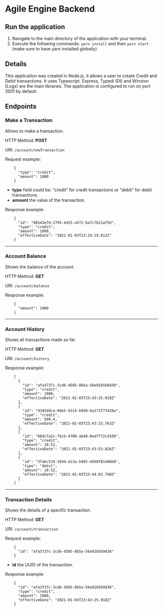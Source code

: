 # Agile Engine Backend

## Run the application

1. Navigate to the main directory of the application with your terminal.
2. Execute the following commands: `yarn install` and then `yarn start` (make sure to have yarn installed globally)

## Details

This application was created in Node.js, it allows a user to create Credit and Debit transactions. It uses Typescript. Express, Typedi (DI) and Winston (Logs) are the main libraries.
The application is configured to run on port 3001 by default.

## Endpoints

### Make a Transaction

Allows to make a transaction.

HTTP Method: **POST**

URI: `/account/newTransaction`

Request example:

        {
          "type": "credit",
          "amount": 1000
        }
    
- **type** field could be: "credit" for credit transactions or "debit" for debit transactions.
- **amount** the value of the transaction.

Response example:

        {
          "id": "00142e7d-2795-4d15-a572-ba7c7b11af5d",
          "type": "credit",
          "amount": 1000,
          "effectiveDate": "2021-01-03T23:24:19.812Z"
        }
___
### Account Balance

Shows the balance of the account.

HTTP Method: **GET**

URI: `/account/balance`

Response example:

        {
          "amount": 1000
        }
___
### Account History

Shows all transactions made so far.

HTTP Method: **GET**

URI: `/account/history`

Response example:

        [
          {
            "id": "afa3737c-3cd6-4585-8b5a-56e92b5b9d38",
            "type": "credit",
            "amount": 1000,
            "effectiveDate": "2021-01-03T23:43:25.918Z"
          },
          {
            "id": "9345ddca-68e5-4314-b958-ba173f77429a",
            "type": "credit",
            "amount": 500.4,
            "effectiveDate": "2021-01-03T23:43:33.763Z"
          },
          {
            "id": "60dc7a2c-7bcb-4700-ab40-0edf772cd189",
            "type": "credit",
            "amount": 10.52,
            "effectiveDate": "2021-01-03T23:43:53.826Z"
          },
          {
            "id": "3fabc519-393d-413a-b495-d560f81486b8",
            "type": "debit",
            "amount": 10.52,
            "effectiveDate": "2021-01-03T23:44:03.790Z"
          }
        ]
___
### Transaction Details
Shows the details of a specific transaction.

HTTP Method: **GET**

URI: `/account/transaction`

Request example:

        {
          "id": "afa3737c-3cd6-4585-8b5a-56e92b5b9d38"
        }

- **id** the UUID of the transaction.

Response example:

        {
          "id": "afa3737c-3cd6-4585-8b5a-56e92b5b9d38",
          "type": "credit",
          "amount": 1000,
          "effectiveDate": "2021-01-03T23:43:25.918Z"
        }
